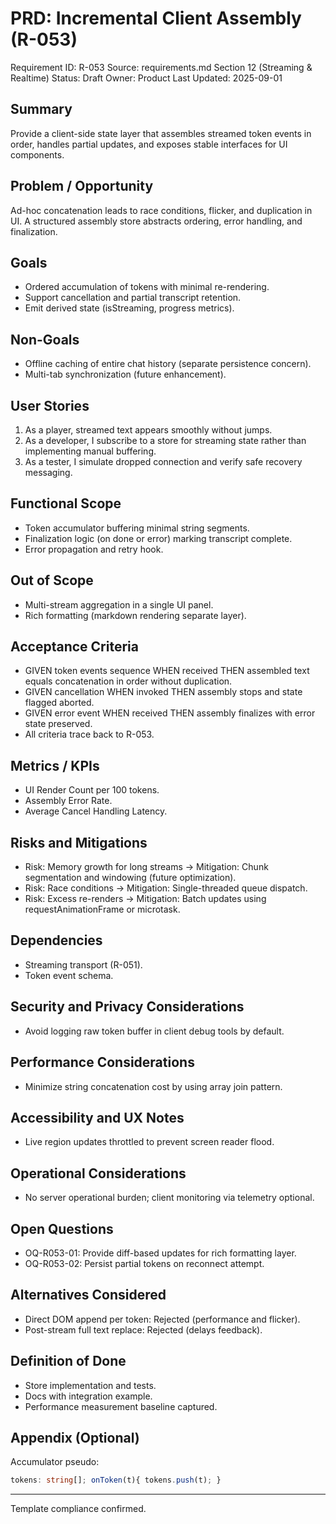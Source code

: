 # PRD: Incremental Client Assembly (R-053)

Requirement ID: R-053
Source: requirements.md Section 12 (Streaming & Realtime)
Status: Draft
Owner: Product
Last Updated: 2025-09-01

## Summary

Provide a client-side state layer that assembles streamed token events in order, handles partial updates, and exposes stable interfaces for UI components.

## Problem / Opportunity

Ad-hoc concatenation leads to race conditions, flicker, and duplication in UI. A structured assembly store abstracts ordering, error handling, and finalization.

## Goals

- Ordered accumulation of tokens with minimal re-rendering.
- Support cancellation and partial transcript retention.
- Emit derived state (isStreaming, progress metrics).

## Non-Goals

- Offline caching of entire chat history (separate persistence concern).
- Multi-tab synchronization (future enhancement).

## User Stories

1. As a player, streamed text appears smoothly without jumps.
2. As a developer, I subscribe to a store for streaming state rather than implementing manual buffering.
3. As a tester, I simulate dropped connection and verify safe recovery messaging.

## Functional Scope

- Token accumulator buffering minimal string segments.
- Finalization logic (on done or error) marking transcript complete.
- Error propagation and retry hook.

## Out of Scope

- Multi-stream aggregation in a single UI panel.
- Rich formatting (markdown rendering separate layer).

## Acceptance Criteria

- GIVEN token events sequence WHEN received THEN assembled text equals concatenation in order without duplication.
- GIVEN cancellation WHEN invoked THEN assembly stops and state flagged aborted.
- GIVEN error event WHEN received THEN assembly finalizes with error state preserved.
- All criteria trace back to R-053.

## Metrics / KPIs

- UI Render Count per 100 tokens.
- Assembly Error Rate.
- Average Cancel Handling Latency.

## Risks and Mitigations

- Risk: Memory growth for long streams → Mitigation: Chunk segmentation and windowing (future optimization).
- Risk: Race conditions → Mitigation: Single-threaded queue dispatch.
- Risk: Excess re-renders → Mitigation: Batch updates using requestAnimationFrame or microtask.

## Dependencies

- Streaming transport (R-051).
- Token event schema.

## Security and Privacy Considerations

- Avoid logging raw token buffer in client debug tools by default.

## Performance Considerations

- Minimize string concatenation cost by using array join pattern.

## Accessibility and UX Notes

- Live region updates throttled to prevent screen reader flood.

## Operational Considerations

- No server operational burden; client monitoring via telemetry optional.

## Open Questions

- OQ-R053-01: Provide diff-based updates for rich formatting layer.
- OQ-R053-02: Persist partial tokens on reconnect attempt.

## Alternatives Considered

- Direct DOM append per token: Rejected (performance and flicker).
- Post-stream full text replace: Rejected (delays feedback).

## Definition of Done

- Store implementation and tests.
- Docs with integration example.
- Performance measurement baseline captured.

## Appendix (Optional)

Accumulator pseudo:

```ts
tokens: string[]; onToken(t){ tokens.push(t); }
```

---
Template compliance confirmed.
